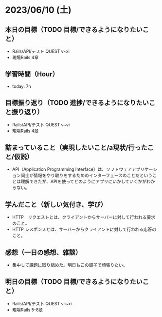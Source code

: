 # 2023/06/10 (土)

## 本日の目標（TODO 目標/できるようになりたいこと）

- Rails/API/テスト QUEST v~xi
- 現場Rails 4章

## 学習時間（Hour）

- today: 7h

## 目標振り返り（TODO 進捗/できるようになりたいこと振り返り）

- Rails/API/テスト QUEST v~vi
- 現場Rails 4章

## 詰まっていること（実現したいこと/a現状/行ったこと/仮説）

- API（Application Programming Interface）は、ソフトウェアアプリケーション同士が情報をやり取りをするためのインターフェースのことだということは理解できたが、APIを使ってどのようにアプリにいかしていくかがわからない。

## 学んだこと（新しい気付き、学び）

- HTTP　リクエストとは、クライアントからサーバーに対して行われる要求のこと。 
- HTTP レスポンスとは、サーバーからクライアントに対して行われる応答のこと。

## 感想（一日の感想、雑談）

- 集中して課題に取り組めた。明日もこの調子で頑張りたい。

## 明日の目標（TODO 目標/できるようになりたいこと）

- Rails/API/テスト QUEST vii~xi
- 現場Rails 5-8章